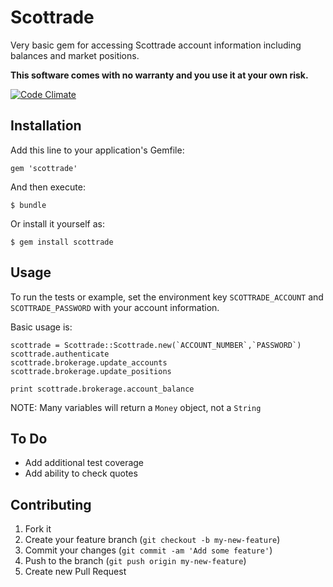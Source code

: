 # Scottrade

Very basic gem for accessing Scottrade account information including balances and market positions. 

**This software comes with no warranty and you use it at your own risk.**

[![Code Climate](https://codeclimate.com/badge.png)](https://codeclimate.com/github/nolanbrown/scottrade)

## Installation

Add this line to your application's Gemfile:

    gem 'scottrade'

And then execute:

    $ bundle

Or install it yourself as:

    $ gem install scottrade

## Usage

To run the tests or example, set the environment key `SCOTTRADE_ACCOUNT` and `SCOTTRADE_PASSWORD` with your account information.

Basic usage is:

	scottrade = Scottrade::Scottrade.new(`ACCOUNT_NUMBER`,`PASSWORD`)
	scottrade.authenticate
	scottrade.brokerage.update_accounts
	scottrade.brokerage.update_positions
	
	print scottrade.brokerage.account_balance

NOTE: Many variables will return a `Money` object, not a `String`

## To Do

- Add additional test coverage
- Add ability to check quotes


## Contributing

1. Fork it
2. Create your feature branch (`git checkout -b my-new-feature`)
3. Commit your changes (`git commit -am 'Add some feature'`)
4. Push to the branch (`git push origin my-new-feature`)
5. Create new Pull Request
